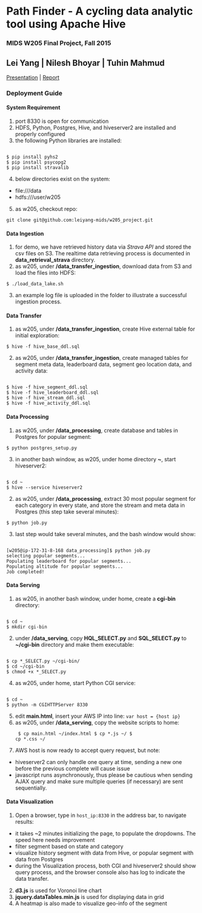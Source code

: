 # Path Finder - A cycling data analytic tool using Apache Hive
### MIDS W205 Final Project, Fall 2015
## Lei Yang | Nilesh Bhoyar | Tuhin Mahmud

[Presentation](https://docs.google.com/presentation/d/1pim14yNgvikb0B_u9qBCHCCKgfz6F1oQElEXCFS8BZs/edit?usp=sharing) | [Report](https://docs.google.com/document/d/1FVOKB-6Q32uH4-GNqpf_DmkC7-OXr4Tz5N_NgpyRvPg/edit?usp=sharing)

### Deployment Guide
#### System Requirement
1. port 8330 is open for communication
2. HDFS, Python, Postgres, Hive, and hiveserver2 are installed and properly configured
3. the following Python libraries are installed:
<pre><code>
$ pip install pyhs2
$ pip install psycopg2
$ pip install stravalib
</code></pre>
4. below directories exist on the system:
 - file:///data
 - hdfs:///user/w205
5. as w205, checkout repo:
<pre><code>git clone git@github.com:leiyang-mids/w205_project.git</code></pre>

#### Data Ingestion
1. for demo, we have retrieved history data via *Strava API* and stored the csv files on S3. The realtime data retrieving process is documented in **data_retrieval_strava** directory.
2. as w205, under **/data_transfer_ingestion**, download data from S3 and load the files into HDFS:
<pre><code>$ ./load_data_lake.sh</code></pre>
3. an example log file is uploaded in the folder to illustrate a successful ingestion process.

#### Data Transfer
1. as w205, under **/data_transfer_ingestion**, create Hive external table for initial exploration:       
<pre><code>$ hive -f hive_base_ddl.sql</code></pre>
2. as w205, under **/data_transfer_ingestion**, create managed tables for segment meta data, leaderboard data, segment geo location data, and activity data:
<pre><code>
$ hive -f hive_segment_ddl.sql
$ hive -f hive_leaderboard_ddl.sql
$ hive -f hive_stream_ddl.sql
$ hive -f hive_activity_ddl.sql
</code></pre>

#### Data Processing
1. as w205, under **/data_processing**, create database and tables in Postgres for popular segment:
<pre><code>$ python postgres_setup.py</code></pre>
3. in another bash window, as w205, under home directory **~**, start hiveserver2:
<pre><code>
$ cd ~
$ hive --service hiveserver2
</code></pre>
2. as w205, under **/data_processing**, extract 30 most popular segment for each category in every state, and store the stream and meta data in Postgres (this step take several minutes):
<pre><code>$ python job.py</code></pre>
3. last step would take several minutes, and the bash window would show:
<pre><code>
[w205@ip-172-31-8-168 data_processing]$ python job.py
selecting popular segments...
Populating leaderboard for popular segments...
Populating altitude for popular segments...
Job completed!
</code></pre>

#### Data Serving
1. as w205, in another bash window, under home, create a **cgi-bin** directory:
<pre><code>
$ cd ~
$ mkdir cgi-bin
</code></pre>
2. under **/data_serving**, copy **HQL_SELECT.py** and **SQL_SELECT.py** to **~/cgi-bin** directory and make them executable:
<pre><code>
$ cp *_SELECT.py ~/cgi-bin/
$ cd ~/cgi-bin
$ chmod +x *_SELECT.py      
</code></pre>
4. as w205, under home, start Python CGI service:
<pre><code>
$ cd ~
$ python -m CGIHTTPServer 8330
</code></pre>
5. edit **main.html**, insert your AWS IP into line: <code>var host = {host ip}</code>
6. as w205, under **/data_serving**, copy the website scripts to home:
<code><pre>
$ cp main.html ~/index.html
$ cp *.js ~/
$ cp *.css ~/
</code></pre>
5. AWS host is now ready to accept query request, but note:
  - hiveserver2 can only handle one query at time, sending a new one before the previous complete will cause issue
  - javascript runs asynchronously, thus please be cautious when sending AJAX query and make sure multiple queries (if necessary) are sent sequentially.

#### Data Visualization
1. Open a browser, type in <code>host_ip:8330</code> in the address bar, to navigate results:
  - it takes ~2 minutes initializing the page, to populate the dropdowns. The speed here needs improvement
  - filter segment based on state and category
  - visualize history segment with data from Hive, or popular segment with data from Postgres
  - during the Visualization process, both CGI and hiveserver2 should show query process, and the browser console also has log to indicate the data transfer.
2. **d3.js** is used for Voronoi line chart
3. **jquery.dataTables.min.js** is used for displaying data in grid
4. A heatmap is also made to visualize geo-info of the segment

